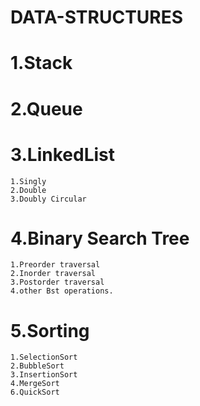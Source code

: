 # DATA-STRUCTURES
# 1.Stack
# 2.Queue
# 3.LinkedList
    1.Singly
    2.Double
    3.Doubly Circular
# 4.Binary Search Tree
    1.Preorder traversal
    2.Inorder traversal
    3.Postorder traversal
    4.other Bst operations.
# 5.Sorting
    1.SelectionSort
    2.BubbleSort
    3.InsertionSort
    4.MergeSort
    6.QuickSort
